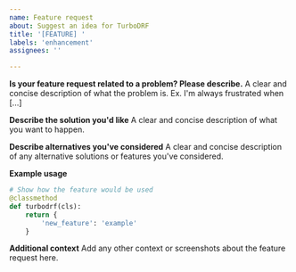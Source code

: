 ```yaml
---
name: Feature request
about: Suggest an idea for TurboDRF
title: '[FEATURE] '
labels: 'enhancement'
assignees: ''

---
```


**Is your feature request related to a problem? Please describe.**
A clear and concise description of what the problem is. Ex. I'm always frustrated when [...]

**Describe the solution you'd like**
A clear and concise description of what you want to happen.

**Describe alternatives you've considered**
A clear and concise description of any alternative solutions or features you've considered.

**Example usage**
```python
# Show how the feature would be used
@classmethod
def turbodrf(cls):
    return {
        'new_feature': 'example'
    }
```

**Additional context**
Add any other context or screenshots about the feature request here.